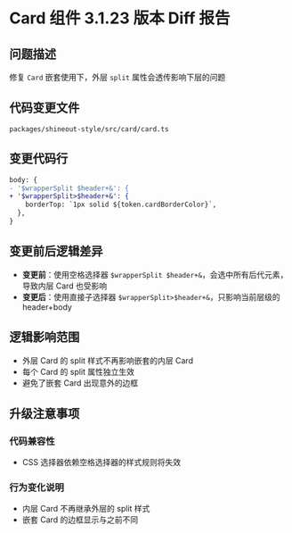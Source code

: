 # Card 组件 3.1.23 版本 Diff 报告

## 问题描述
修复 `Card` 嵌套使用下，外层 `split` 属性会透传影响下层的问题

## 代码变更文件
`packages/shineout-style/src/card/card.ts`

## 变更代码行
```diff
body: {
- '$wrapperSplit $header+&': {
+ '$wrapperSplit>$header+&': {
    borderTop: `1px solid ${token.cardBorderColor}`,
  },
}
```

## 变更前后逻辑差异
- **变更前**：使用空格选择器 `$wrapperSplit $header+&`，会选中所有后代元素，导致内层 Card 也受影响
- **变更后**：使用直接子选择器 `$wrapperSplit>$header+&`，只影响当前层级的 header+body

## 逻辑影响范围
- 外层 Card 的 split 样式不再影响嵌套的内层 Card
- 每个 Card 的 split 属性独立生效
- 避免了嵌套 Card 出现意外的边框

## 升级注意事项

### 代码兼容性
- CSS 选择器依赖空格选择器的样式规则将失效

### 行为变化说明
- 内层 Card 不再继承外层的 split 样式
- 嵌套 Card 的边框显示与之前不同